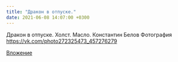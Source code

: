 ```yaml
---
title: "Дракон в отпуске."
date: 2021-06-08 14:07:00 +0300
---
```


Дракон в отпуске.
Холст. Масло.
Константин Белов
Фотография
https://vk.com/photo272325473_457276279

[Вложение](https://vk.com/photo272325473_457276279)
